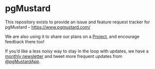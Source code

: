 # pgMustard

This repository exists to provide an issue and feature request tracker for pgMustard – https://www.pgmustard.com/ 

We are also using it to share our plans on a [Project][3], and encourage feedback there too! 

If you’d like a less noisy way to stay in the loop with updates, we have a [monthly newsletter][1] and tweet more frequent updates from [@pgMustardApp][2].

[1]: https://www.pgmustard.com/newsletter/
[2]: https://twitter.com/pgMustardApp/
[3]: https://github.com/pgMustard/pgMustard/projects/1
